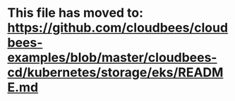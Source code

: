 # This file has moved to: https://github.com/cloudbees/cloudbees-examples/blob/master/cloudbees-cd/kubernetes/storage/eks/README.md

